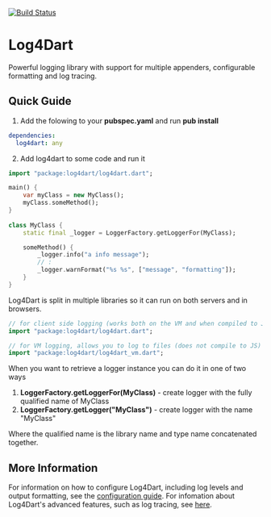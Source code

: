 [![Build Status](https://drone.io/github.com/ltackmann/log4dart/status.png)](https://drone.io/github.com/ltackmann/log4dart/latest)

Log4Dart
========
Powerful logging library with support for multiple appenders, configurable formatting and log tracing.

Quick Guide
-----------

1. Add the folowing to your **pubspec.yaml** and run **pub install**
```yaml
dependencies:
  log4dart: any
```

2. Add log4dart to some code and run it
```dart
import "package:log4dart/log4dart.dart";

main() {
	var myClass = new MyClass();
	myClass.someMethod();
}
	
class MyClass {
	static final _logger = LoggerFactory.getLoggerFor(MyClass);

	someMethod() {
		_logger.info("a info message");
		// :
		_logger.warnFormat("%s %s", ["message", "formatting"]);
	}
}
```

Log4Dart is split in multiple libraries so it can run on both servers and in browsers.

```dart
// for client side logging (works both on the VM and when compiled to JS)
import "package:log4dart/log4dart.dart";

// for VM logging, allows you to log to files (does not compile to JS) 
import "package:log4dart/log4dart_vm.dart";
```

When you want to retrieve a logger instance you can do it in one of two ways

 1. **LoggerFactory.getLoggerFor(MyClass)** - create logger with the fully qualified name of MyClass
 1. **LoggerFactory.getLogger("MyClass")** - create logger with the name "MyClass"
 
Where the qualified name is the library name and type name concatenated together.  

More Information
----------------
For information on how to configure Log4Dart, including log levels and output formatting, see 
the [configuration guide](doc/Config.md). For infomation about Log4Dart's advanced features, 
such as log tracing, see [here](doc/Advanced.md).

[slf4j]: http://www.slf4j.org/
